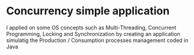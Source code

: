 # Concurrency simple application
I applied on some OS concepts such as Multi-Threading, Concurrent Programming, Locking and Synchronization by creating an application simulatig the Production / Consumption processes management coded in Java 
